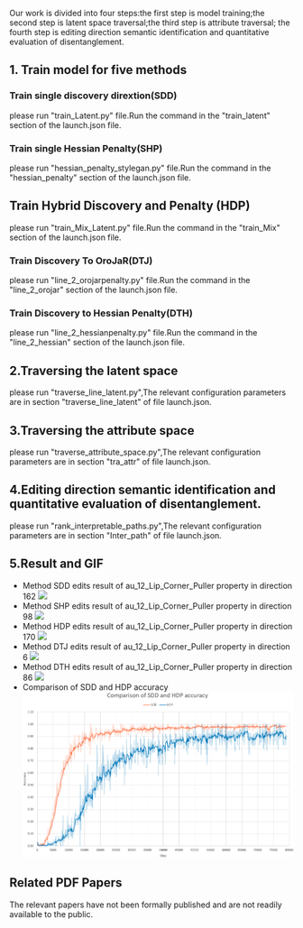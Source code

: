 Our work is divided into four steps:the first step is model training;the second step is latent space traversal;the third step is attribute traversal; the fourth step is editing direction semantic identification and quantitative evaluation of disentanglement.
## 1. Train model for five methods
### Train single discovery dirextion(SDD) 
please run "train_Latent.py" file.Run the command in the "train_latent" section of the launch.json file.
### Train single Hessian Penalty(SHP) 
please run "hessian_penalty_stylegan.py" file.Run the command in the "hessian_penalty" section of the launch.json file.
## Train Hybrid Discovery and Penalty (HDP) 
please run "train_Mix_Latent.py" file.Run the command in the "train_Mix" section of the launch.json file.
### Train Discovery To OroJaR(DTJ) 
please run "line_2_orojarpenalty.py" file.Run the command in the "line_2_orojar" section of the launch.json file.
### Train Discovery to Hessian Penalty(DTH) 
please run "line_2_hessianpenalty.py" file.Run the command in the "line_2_hessian" section of the launch.json file.
## 2.Traversing the latent space
please run "traverse_line_latent.py",The relevant configuration parameters are in section "traverse_line_latent" of file 
launch.json.
## 3.Traversing the attribute space
please run "traverse_attribute_space.py",The relevant configuration parameters are in section "tra_attr" of file 
launch.json.
## 4.Editing direction semantic identification and quantitative evaluation of disentanglement.
please run "rank_interpretable_paths.py",The relevant configuration parameters are in section "Inter_path" of file 
launch.json.
## 5.Result and GIF
- Method SDD edits result of au_12_Lip_Corner_Puller property in direction 162
![](https://github.com/ydniuyongjie/twoStageForFaceEdit/blob/main/gif/au_12_Lip_Corner_Puller_162_SDD.gif)
- Method SHP edits result of au_12_Lip_Corner_Puller property in direction 98
![](https://github.com/ydniuyongjie/twoStageForFaceEdit/blob/main/gif/au_12_Lip_Corner_Puller_98_SHP.gif)
- Method HDP edits result of au_12_Lip_Corner_Puller property in direction 170
![](https://github.com/ydniuyongjie/twoStageForFaceEdit/blob/main/gif/au_12_Lip_Corner_Puller_170_HDP.gif)
- Method DTJ edits result of au_12_Lip_Corner_Puller property in direction 6
![](https://github.com/ydniuyongjie/twoStageForFaceEdit/blob/main/gif/au_12_Lip_Corner_Puller_6_DTJ.gif)
- Method DTH edits result of au_12_Lip_Corner_Puller property in direction 86
![](https://github.com/ydniuyongjie/twoStageForFaceEdit/blob/main/gif/au_12_Lip_Corner_Puller_86_DTH.gif)
- Comparison of SDD and HDP accuracy
![](https://github.com/ydniuyongjie/twoStageForFaceEdit/blob/main/figs/accuracy.png)
## Related PDF Papers
The relevant papers have not been formally published and are not readily available to the public.
